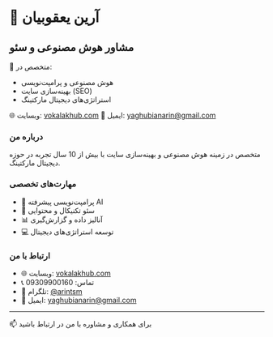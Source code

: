 # 👋 آرین یعقوبیان
## مشاور هوش مصنوعی و سئو

🔭 متخصص در:
- هوش مصنوعی و پرامپت‌نویسی
- بهینه‌سازی سایت (SEO)
- استراتژی‌های دیجیتال مارکتینگ

🌐 وبسایت: [vokalakhub.com](https://vokalakhub.com)
📧 ایمیل: yaghubianarin@gmail.com

### درباره من
متخصص در زمینه هوش مصنوعی و بهینه‌سازی سایت با بیش از 10 سال تجربه در حوزه دیجیتال مارکتینگ.

### مهارت‌های تخصصی
- 🤖 پرامپت‌نویسی پیشرفته AI
- 🎯 سئو تکنیکال و محتوایی
- 📊 آنالیز داده و گزارش‌گیری
- 💻 توسعه استراتژی‌های دیجیتال

### ارتباط با من
- 🌐 وبسایت: [vokalakhub.com](https://vokalakhub.com)
- 📞 تماس: 09309900160
- 📱 تلگرام: [@arintsm](https://t.me/arintsm)
- 📧 ایمیل: yaghubianarin@gmail.com

---
📫 برای همکاری و مشاوره با من در ارتباط باشید
